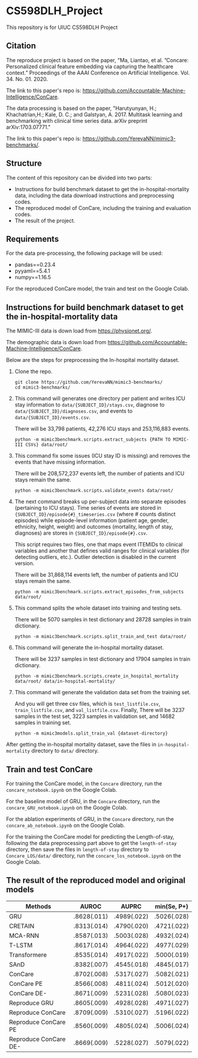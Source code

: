 # CS598DLH_Project
This repository is for UIUC CS598DLH Project

## Citation


The reproduce project is based on the paper, "Ma, Liantao, et al. ”Concare: Personalized clinical feature embedding via capturing the healthcare context.” Proceedings of the AAAI Conference on Artificial Intelligence. Vol. 34. No. 01. 2020.


The link to this paper's repo is: https://github.com/Accountable-Machine-Intelligence/ConCare.


The data processing is based on the paper, "Harutyunyan, H.; Khachatrian,H.; Kale, D. C.; and Galstyan, A. 2017. Multitask learning and benchmarking with clinical time series data. arXiv preprint arXiv:1703.07771."


The link to this paper's repo is: https://github.com/YerevaNN/mimic3-benchmarks/.


## Structure

The content of this repository can be divided into two parts:

- Instructions for build benchmark dataset to get the in-hospital-mortality data, including the data download instructions and preprocessing codes.
- The reproduced model of ConCare, including the training and evaluation codes.
- The result of the project.

## Requirements

For the data pre-processing, the following package will be used:

- pandas==0.23.4
- pyyaml==5.4.1
- numpy==1.16.5

For the reproduced ConCare model, the train and test on the Google Colab.

## Instructions for build benchmark dataset to get the in-hospital-mortality data

The MIMIC-III data is down load from https://physionet.org/.

The demographic data is down load from https://github.com/Accountable-Machine-Intelligence/ConCare.

Below are the steps for preprocessing the In-hospital mortality dataset.

1. Clone the repo.

   ```
   git clone https://github.com/YerevaNN/mimic3-benchmarks/
   cd mimic3-benchmarks/
   ```

2. This command will generates one directory per patient and writes ICU stay information to `data/{SUBJECT_ID}/stays.csv`, diagnose to `data/{SUBJECT_ID}/diagnoses.csv`, and events to `data/{SUBJECT_ID}/events.csv`.

   There will be 33,798 patients, 42,276 ICU stays and 253,116,883 events.

   ```
   python -m mimic3benchmark.scripts.extract_subjects {PATH TO MIMIC-III CSVs} data/root/
   ```

3. This command fix some issues (ICU stay ID is missing) and removes the events that have missing information. 

   There will be 208,572,237 events left, the number of patients and ICU stays remain the same.

   ```
   python -m mimic3benchmark.scripts.validate_events data/root/
   ```

4. The next command breaks up per-subject data into separate episodes (pertaining to ICU stays). Time series of events are stored in `{SUBJECT_ID}/episode{#}_timeseries.csv` (where # counts distinct episodes) while episode-level information (patient age, gender, ethnicity, height, weight) and outcomes (mortality, length of stay, diagnoses) are stores in `{SUBJECT_ID}/episode{#}.csv`. 

   This script requires two files, one that maps event ITEMIDs to clinical variables and another that defines valid ranges for clinical variables (for detecting outliers, etc.). Outlier detection is disabled in the current version.

   There will be 31,868,114 events left, the number of patients and ICU stays remain the same.

   ```
   python -m mimic3benchmark.scripts.extract_episodes_from_subjects data/root/
   ```

5. This command splits the whole dataset into training and testing sets.

   There will be 5070 samples in test dictionary and 28728 samples in train dictionary.

   ```
   python -m mimic3benchmark.scripts.split_train_and_test data/root/
   ```

6. This command will generate the in-hospital mortality dataset.

   There will be 3237 samples in test dictionary and 17904 samples in train dictionary.

   ```
   python -m mimic3benchmark.scripts.create_in_hospital_mortality data/root/ data/in-hospital-mortality/
   ```

7. This command will generate the validation data set from the training set. 

   And you will get three csv files, which is `test_listfile.csv`, `train_listfile.csv`, and `val_listfile.csv`. Finally, There will be 3237 samples in the test set, 3223 samples in validation set, and 14682 samples in training set.

   ```
   python -m mimic3models.split_train_val {dataset-directory}
   ```

After getting the in-hospital mortality dataset, save the files in `in-hospital-mortality` directory to `data/` directory.

## Train and test ConCare


For training the ConCare model, in the `Concare` directory, run the `concare_notebook.ipynb` on the Google Colab.

For the baseline model of GRU, in the `Concare` directory, run the `concare_GRU_notebook.ipynb` on the Google Colab.

For the ablation experiments of GRU, in the `Concare` directory, run the `concare_ab_notebook.ipynb` on the Google Colab.

For the training the ConCare model for predicting the Length-of-stay, following the data preprocessing part above to get the  `length-of-stay` directory, then save the files in `length-of-stay` directory to `Concare_LOS/data/` directory, run the `concare_los_notebook.ipynb` on the Google Colab.


## The result of the reproduced model and original models

| Methods               | AUROC         | AUPRC         | min(Se, P+)   |
| --------------------- | ------------- | ------------- | ------------- |
| GRU                   | .8628(.011)    | .4989(.022)   | .5026(.028)   |
| CRETAIN               | .8313(.014)    | .4790(.020)   | .4721(.022)   |
| MCA-RNN               | .8587(.013)    | .5003(.028)   | .4932(.024)   |
| T-LSTM                | .8617(.014)    | .4964(.022)   | .4977(.029)   |
| Transformere          | .8535(.014)    | .4917(.022)   | .5000(.019)   |
| SAnD                  | .8382(.007)    | .4545(.018)   | .4845(.017)   |
| ConCare               | .8702(.008)    | .5317(.027)   | .5082(.021)   |
| ConCare PE            | .8566(.008)    | .4811(.024)   | .5012(.020)   |
| ConCare DE-           | .8671(.009)    | .5231(.028)   | .5080(.023)   |
| Reproduce GRU         | .8605(.009)    | .4928(.028)   | .4971(.027)   |
| Reproduce ConCare     | .8709(.009)    | .5310(.027)   | .5196(.022)   |
| Reproduce ConCare PE  | .8560(.009)    | .4805(.024)   | .5006(.024)   |
| Reproduce ConCare DE- | .8669(.009)    | .5228(.027)   | .5079(.022)   |

